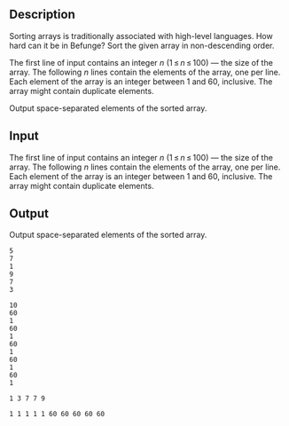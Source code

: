 ## Description

<div><p>Sorting arrays is traditionally associated with high-level languages. How hard can it be in Befunge? Sort the given array in non-descending order.</p></div><div class="input-specification"><p>The first line of input contains an integer <span class="tex-span"><i>n</i></span> (<span class="tex-span">1 ≤ <i>n</i> ≤ 100</span>) — the size of the array. The following <span class="tex-span"><i>n</i></span> lines contain the elements of the array, one per line. Each element of the array is an integer between <span class="tex-span">1</span> and <span class="tex-span">60</span>, inclusive. The array might contain duplicate elements.</p></div><div class="output-specification"><p>Output space-separated elements of the sorted array.</p></div>

## Input

<p>The first line of input contains an integer <span class="tex-span"><i>n</i></span> (<span class="tex-span">1 ≤ <i>n</i> ≤ 100</span>) — the size of the array. The following <span class="tex-span"><i>n</i></span> lines contain the elements of the array, one per line. Each element of the array is an integer between <span class="tex-span">1</span> and <span class="tex-span">60</span>, inclusive. The array might contain duplicate elements.</p>

## Output

<p>Output space-separated elements of the sorted array.</p>





```input1
5
7
1
9
7
3

```




```input2
10
60
1
60
1
60
1
60
1
60
1

```




```output1
1 3 7 7 9 

```




```output2
1 1 1 1 1 60 60 60 60 60 

```



